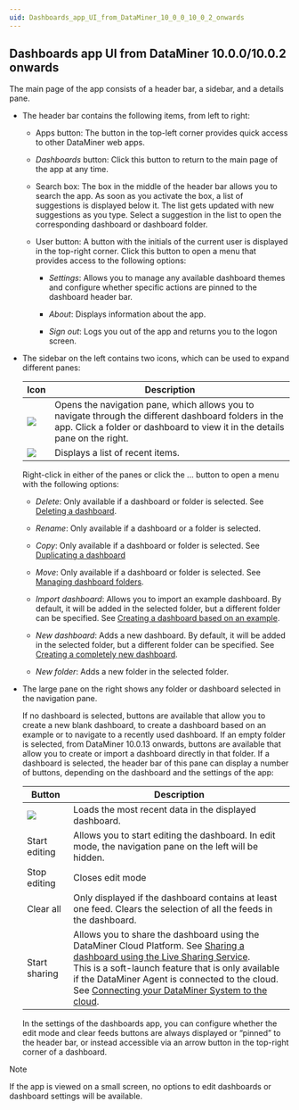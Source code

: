 ```yaml
---
uid: Dashboards_app_UI_from_DataMiner_10_0_0_10_0_2_onwards
---
```


## Dashboards app UI from DataMiner 10.0.0/10.0.2 onwards

The main page of the app consists of a header bar, a sidebar, and a details pane.

- The header bar contains the following items, from left to right:

    - Apps button: The button in the top-left corner provides quick access to other DataMiner web apps.

    - *Dashboards* button: Click this button to return to the main page of the app at any time.

    - Search box: The box in the middle of the header bar allows you to search the app. As soon as you activate the box, a list of suggestions is displayed below it. The list gets updated with new suggestions as you type. Select a suggestion in the list to open the corresponding dashboard or dashboard folder.

    - User button: A button with the initials of the current user is displayed in the top-right corner. Click this button to open a menu that provides access to the following options:

        - *Settings*: Allows you to manage any available dashboard themes and configure whether specific actions are pinned to the dashboard header bar.

        - *About*: Displays information about the app.

        - *Sign out*: Logs you out of the app and returns you to the logon screen.

- The sidebar on the left contains two icons, which can be used to expand different panes:

    | Icon                                                                                                | Description                                                                                                                                                                          |
    |-------------------------------------------------------------------------------------------------------|--------------------------------------------------------------------------------------------------------------------------------------------------------------------------------------|
    | ![](~/user-guide/images/DashboardsX_navigation.png) | Opens the navigation pane, which allows you to navigate through the different dashboard folders in the app. Click a folder or dashboard to view it in the details pane on the right. |
    | ![](~/user-guide/images/DashboardsX_recent.png)         | Displays a list of recent items.                                                                                                                                                     |

    Right-click in either of the panes or click the ... button to open a menu with the following options:

    - *Delete*: Only available if a dashboard or folder is selected. See [Deleting a dashboard](xref:Deleting_a_dashboard).

    - *Rename*: Only available if a dashboard or a folder is selected.

    - *Copy*: Only available if a dashboard or folder is selected. See [Duplicating a dashboard](xref:Duplicating_a_dashboard)

    - *Move*: Only available if a dashboard or folder is selected. See [Managing dashboard folders](xref:Managing_dashboard_folders).

    - *Import dashboard*: Allows you to import an example dashboard. By default, it will be added in the selected folder, but a different folder can be specified. See [Creating a dashboard based on an example](xref:Creating_a_dashboard_based_on_an_example).

    - *New dashboard*: Adds a new dashboard. By default, it will be added in the selected folder, but a different folder can be specified. See [Creating a completely new dashboard](xref:Creating_a_completely_new_dashboard).

    - *New folder*: Adds a new folder in the selected folder.

- The large pane on the right shows any folder or dashboard selected in the navigation pane.

    If no dashboard is selected, buttons are available that allow you to create a new blank dashboard, to create a dashboard based on an example or to navigate to a recently used dashboard.     If an empty folder is selected, from DataMiner 10.0.13 onwards, buttons are available that allow you to create or import a dashboard directly in that folder.
    If a dashboard is selected, the header bar of this pane can display a number of buttons, depending on the dashboard and the settings of the app:

    | Button                                                                                        | Description                                                                                                                                                                                                                                                                                                                                                                                                                               |
    |-------------------------------------------------------------------------------------------------|-------------------------------------------------------------------------------------------------------------------------------------------------------------------------------------------------------------------------------------------------------------------------------------------------------------------------------------------------------------------------------------------------------------------------------------------|
    | ![](~/user-guide/images/DashboardsX_refresh.png) | Loads the most recent data in the displayed dashboard.                                                                                                                                                                                                                                                                                                                                                                                    |
    | Start editing                                                                                   | Allows you to start editing the dashboard. In edit mode, the navigation pane on the left will be hidden.                                                                                                                                                                                                                                                                                                                                  |
    | Stop editing                                                                                    | Closes edit mode                                                                                                                                                                                                                                                                                                                                                                                                                          |
    | Clear all                                                                                       | Only displayed if the dashboard contains at least one feed. Clears the selection of all the feeds in the dashboard.                                                                                                                                                                                                                                                                                                                       |
    | Start sharing                                                                                   | Allows you to share the dashboard using the DataMiner Cloud Platform. See [Sharing a dashboard using the Live Sharing Service](xref:Sharing_a_dashboard_using_the_Live_Sharing_Service).<br> This is a soft-launch feature that is only available if the DataMiner Agent is connected to the cloud. See [Connecting your DataMiner System to the cloud](xref:Connecting_your_DataMiner_System_to_the_cloud). |

    In the settings of the dashboards app, you can configure whether the edit mode and clear feeds buttons are always displayed or “pinned” to the header bar, or instead accessible via an arrow button in the top-right corner of a dashboard.

> [!NOTE]
> If the app is viewed on a small screen, no options to edit dashboards or dashboard settings will be available.
>
